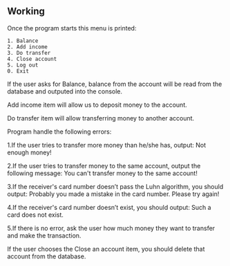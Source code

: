 ## Working


Once the program starts this menu is printed:


    1. Balance
    2. Add income  
    3. Do transfer
    4. Close account
    5. Log out
    0. Exit


If the user asks for Balance, balance from the account will be read from the database and outputed into the console.


Add income item will allow us to deposit money to the account.


Do transfer item will allow transferring money to another account. 


Program handle the following errors:


1.If the user tries to transfer more money than he/she has, output: Not enough money!

2.If the user tries to transfer money to the same account, output the following message: You can't transfer money to the same account!

3.If the receiver's card number doesn’t pass the Luhn algorithm, you should output: Probably you made a mistake in the card number. Please try again!

4.If the receiver's card number doesn’t exist, you should output: Such a card does not exist.

5.If there is no error, ask the user how much money they want to transfer and make the transaction.


If the user chooses the Close an account item, you should delete that account from the database.
